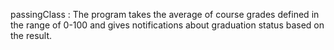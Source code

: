 passingClass  : The program takes the average of course grades defined in the range of 0-100 and gives notifications about graduation status based on the result.
